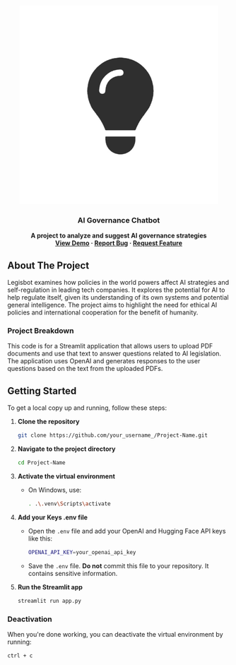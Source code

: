 <!-- PROJECT STATUS -->
<!-- <div align="center">
  <h3>🚧 This project is currently under development 🚧</h3>
</div> -->

<!-- PROJECT LOGO -->
<br />
<div align="center">
    <img src="https://github.com/ronmaccms/llm-chatbot/blob/main/src/img/Innovation-Tournaments.jpg" alt="Logo" width="450">
  <h3 align="center">AI Governance Chatbot</h3>
  <p align="center" style="font-weight: bold;">
    A project to analyze and suggest AI governance strategies<br>
    <a href="https://github.com/ronmaccms/llm-chatbot/blob/main/src/img/legisbot-gettingstarted.mp4">View Demo</a>
    ·
    <a href="mailto:andres.roncal@students.iaac.net">Report Bug</a>
    ·
    <a href="mailto:andres.roncal@students.iaac.net">Request Feature</a>
  </p>
</div>

<!-- ABOUT THE PROJECT -->

## About The Project

Legisbot examines how policies in the world powers affect AI strategies and self-regulation in leading tech companies. It explores the potential for AI to help regulate itself, given its understanding of its own systems and potential general intelligence. The project aims to highlight the need for ethical AI policies and international cooperation for the benefit of humanity.

### Project Breakdown

This code is for a Streamlit application that allows users to upload PDF documents and use that text to answer questions related to AI legislation. The application uses OpenAI and generates responses to the user questions based on the text from the uploaded PDFs.

## Getting Started

To get a local copy up and running, follow these steps:

1. **Clone the repository**
    ```sh
    git clone https://github.com/your_username_/Project-Name.git
    ```

2. **Navigate to the project directory**
    ```sh
    cd Project-Name
    ```

3. **Activate the virtual environment**
    - On Windows, use:
        ```sh
        . .\.venv\Scripts\activate
        ```

4. **Add your Keys .env file**
    - Open the `.env` file and add your OpenAI and Hugging Face API keys like this:
        ```sh
        OPENAI_API_KEY=your_openai_api_key
        ```
    - Save the `.env` file. **Do not** commit this file to your repository. It contains sensitive information.

5. **Run the Streamlit app**
    ```sh
    streamlit run app.py
    ```

### Deactivation

When you're done working, you can deactivate the virtual environment by running:
```sh
ctrl + c
